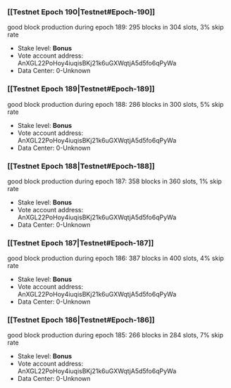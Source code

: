 ### [[Testnet Epoch 190|Testnet#Epoch-190]]
good block production during epoch 189: 295 blocks in 304 slots, 3% skip rate
* Stake level: **Bonus** 
* Vote account address: AnXGL22PoHoy4iuqisBKj21k6uGXWqtjA5d5fo6qPyWa
* Data Center: 0-Unknown
### [[Testnet Epoch 189|Testnet#Epoch-189]]
good block production during epoch 188: 286 blocks in 300 slots, 5% skip rate
* Stake level: **Bonus** 
* Vote account address: AnXGL22PoHoy4iuqisBKj21k6uGXWqtjA5d5fo6qPyWa
* Data Center: 0-Unknown
### [[Testnet Epoch 188|Testnet#Epoch-188]]
good block production during epoch 187: 358 blocks in 360 slots, 1% skip rate
* Stake level: **Bonus** 
* Vote account address: AnXGL22PoHoy4iuqisBKj21k6uGXWqtjA5d5fo6qPyWa
* Data Center: 0-Unknown
### [[Testnet Epoch 187|Testnet#Epoch-187]]
good block production during epoch 186: 387 blocks in 400 slots, 4% skip rate
* Stake level: **Bonus** 
* Vote account address: AnXGL22PoHoy4iuqisBKj21k6uGXWqtjA5d5fo6qPyWa
* Data Center: 0-Unknown
### [[Testnet Epoch 186|Testnet#Epoch-186]]
good block production during epoch 185: 266 blocks in 284 slots, 7% skip rate
* Stake level: **Bonus** 
* Vote account address: AnXGL22PoHoy4iuqisBKj21k6uGXWqtjA5d5fo6qPyWa
* Data Center: 0-Unknown